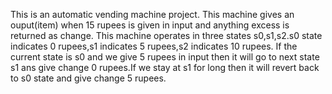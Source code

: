 This is an automatic vending machine project.
This machine gives an ouput(item) when 15 rupees is given in input and anything excess is returned as change.
This machine operates in three states s0,s1,s2.s0 state indicates 0 rupees,s1 indicates 5 rupees,s2 indicates 10 rupees.
If the current state is s0 and we give 5 rupees in input then it will go to next state s1 ans give change 0 rupees.If we stay at s1 for long then it will revert back to s0 state and give
change 5 rupees.
